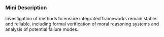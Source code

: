 ### Mini Description

Investigation of methods to ensure integrated frameworks remain stable and reliable, including formal verification of moral reasoning systems and analysis of potential failure modes.
